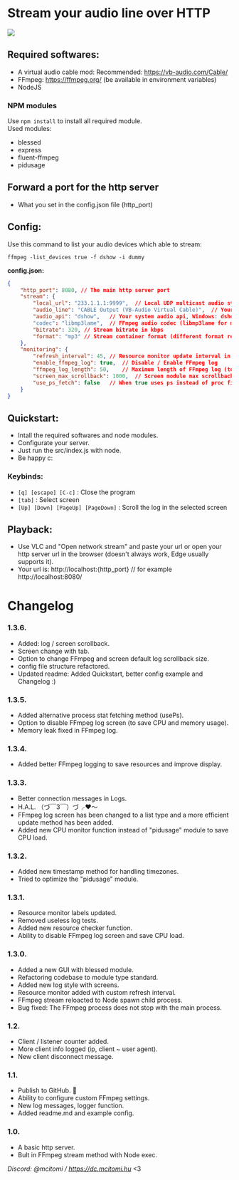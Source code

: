 # Stream your audio line over HTTP
<img src="https://imgur.com/ES5kpwZ.png">

## Required softwares:
- A virtual audio cable mod: Recommended: https://vb-audio.com/Cable/
- FFmpeg: https://ffmpeg.org/ (be available in environment variables)
- NodeJS 
### NPM modules
Use `npm install` to install all required module.  
Used modules:
- blessed
- express
- fluent-ffmpeg
- pidusage

## Forward a port for the http server
- What you set in the config.json file (http_port)

## Config:
Use this command to list your audio devices which able to stream:
```
ffmpeg -list_devices true -f dshow -i dummy
```

**config.json:**
```json
{
    "http_port": 8080, // The main http server port
    "stream": {
        "local_url": "233.1.1.1:9999",  // Local UDP multicast audio stream port (just pick a IPv4 multicast address)
        "audio_line": "CABLE Output (VB-Audio Virtual Cable)",  // Your streamable audio input line
        "audio_api": "dshow",   // Your system audio api, Windows: dshow Linux: pulse or alsa
        "codec": "libmp3lame",  // FFmpeg audio codec (libmp3lame for mp3)
        "bitrate": 320, // Stream bitrate in kbps
        "format": "mp3" // Stream container format (different format requires different codec)
    },
    "monitoring": {
        "refresh_interval": 45, // Resource monitor update interval in seconds (May result high CPU usage)
        "enable_ffmpeg_log": true,  // Disable / Enable FFmpeg log
        "ffmpeg_log_length": 50,    // Maximum length of FFmpeg log (to save memory)
        "screen_max_scrollback": 1000,  // Screen module max scrollback size
        "use_ps_fetch": false   // When true uses ps instead of proc files to fetch process information
    }
}
```

## Quickstart:
- Intall the required softwares and node modules.
- Configurate your server.
- Just run the src/index.js with node.
- Be happy c:

### Keybinds:
- `[q] [escape] [C-c]` : Close the program
- `[tab]` : Select screen
- `[Up] [Down] [PageUp] [PageDown]` : Scroll the log in the selected screen

## Playback:
- Use VLC and "Open network stream" and paste your url or open your http server url in the browser (doesn't always work, Edge usually supports it).
- Your url is: http://localhost:{http_port} // for example http://localhost:8080/

# Changelog
### 1.3.6.
- Added: log / screen scrollback.
- Screen change with tab.
- Option to change FFmpeg and screen default log scrollback size.
- config file structure refactored.
- Updated readme: Added Quickstart, better config example and Changelog :)

### 1.3.5.
- Added alternative process stat fetching method (usePs).
- Option to disable FFmpeg log screen (to save CPU and memory usage).
- Memory leak fixed in FFmpeg log.

### 1.3.4.
- Added better FFmpeg logging to save resources and improve display.

### 1.3.3.
- Better connection messages in Logs.
- H.A.L. （づ￣3￣）づ╭❤️～
- FFmpeg log screen has been changed to a list type and a more efficient update method has been added.
- Added new CPU monitor function instead of "pidusage" module to save CPU load.

### 1.3.2.
- Added new timestamp method for handling timezones.
- Tried to optimize the "pidusage" module.

### 1.3.1.
- Resource monitor labels updated.
- Removed useless log tests.
- Added new resource checker function.
- Ability to disable FFmpeg log screen and save CPU load.

### 1.3.0.
- Added a new GUI with blessed module.
- Refactoring codebase to module type standard.
- Added new log style with screens.
- Resource monitor added with custom refresh interval.
- FFmpeg stream reloacted to Node spawn child process.
- Bug fixed: The FFmpeg process does not stop with the main process.

### 1.2.
- Client / listener counter added.
- More client info logged (ip, client ~ user agent).
- New client disconnect message.

### 1.1.
- Publish to GitHub. 🎉
- Ability to configure custom FFmpeg settings.
- New log messages, logger function.
- Added readme.md and example config.   

### 1.0.
- A basic http server.
- Bult in FFmpeg stream method with Node exec.

*Discord: @mcitomi / https://dc.mcitomi.hu*
<3
